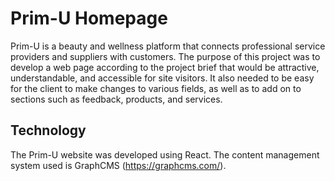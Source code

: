 # Prim-U Homepage

Prim-U is a beauty and wellness platform that connects professional service providers and suppliers with customers. The purpose of this project was to develop a web page according to the project brief that would be attractive, understandable, and accessible for site visitors. It also needed to be easy for the client to make changes to various fields, as well as to add on to sections such as feedback, products, and services.

## Technology

The Prim-U website was developed using React. The content management system used is GraphCMS (<https://graphcms.com/>).
